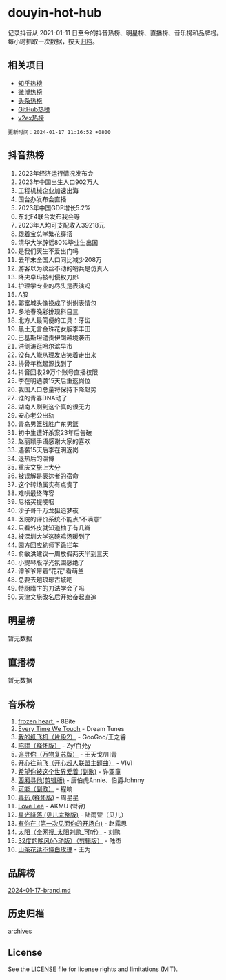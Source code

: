 # douyin-hot-hub

记录抖音从 2021-01-11 日至今的抖音热榜、明星榜、直播榜、音乐榜和品牌榜。每小时抓取一次数据，按天[归档](archives)。

## 相关项目

- [知乎热榜](https://github.com/lonnyzhang423/zhihu-hot-hub)
- [微博热榜](https://github.com/lonnyzhang423/weibo-hot-hub)
- [头条热榜](https://github.com/lonnyzhang423/toutiao-hot-hub)
- [GitHub热榜](https://github.com/lonnyzhang423/github-hot-hub)
- [v2ex热榜](https://github.com/lonnyzhang423/v2ex-hot-hub)


`更新时间：2024-01-17 11:16:52 +0800`

## 抖音热榜

1. 2023年经济运行情况发布会
1. 2023年中国出生人口902万人
1. 工程机械企业加速出海
1. 国台办发布会直播
1. 2023年中国GDP增长5.2%
1. 东北F4联合发布我会等
1. 2023年人均可支配收入39218元
1. 跟着宝总学繁花穿搭
1. 清华大学辟谣80%毕业生出国
1. 是我们天生不爱出门吗
1. 去年末全国人口同比减少208万
1. 游客以为纹丝不动的哨兵是仿真人
1. 降央卓玛被判侵权刀郎
1. 护理学专业的尽头是表演吗
1. A股
1. 郭富城头像换成了谢谢表情包
1. 多地春晚彩排现科目三
1. 北方人最简便的工具：牙齿
1. 黑土无言金珠花女版李丰田
1. 巴基斯坦谴责伊朗越境袭击
1. 洪剑涛逛哈尔滨早市
1. 没有人能从理发店笑着走出来
1. 排骨年糕起源找到了
1. 抖音回收29万个账号直播权限
1. 李在明遇袭15天后重返岗位
1. 我国人口总量将保持下降趋势
1. 谁的青春DNA动了
1. 湖南人刷到这个真的很无力
1. 安心老公出轨
1. 青岛男篮战胜广东男篮
1. 初中生遭奸杀案23年后告破
1. 赵丽颖手语感谢大家的喜欢
1. 遇袭15天后李在明返岗
1. 退热后的淄博
1. 重庆文旅上大分
1. 被误解是表达者的宿命
1. 这个转场属实有点贵了
1. 难哄最终阵容
1. 尼格买提哽咽
1. 沙子哥千万龙狙追梦夜
1. 医院的评价系统不能点“不满意”
1. 只看外皮就知道柚子有几瓣
1. 被深圳大学这碗鸡汤暖到了
1. 园方回应幼师下跪拦车
1. 俞敏洪建议一周放假两天半到三天
1. 小提琴版浮光氛围感绝了
1. 谭爷爷带着“花花”看萌兰
1. 总要去趟琅琊古城吧
1. 特厨隋卞的刀法学会了吗
1. 天津文旅改名后开始奋起直追

## 明星榜

暂无数据

## 直播榜

暂无数据

## 音乐榜

1. [frozen heart.](https://sf86-cdn-tos.douyinstatic.com/obj/tos-cn-ve-2774/oIIWJfyjIACZA9zQMtnJ6hQQhFC4vhCupoRBsO) - 8Bite
1. [Every Time We Touch](https://sf3-cdn-tos.douyinstatic.com/obj/tos-cn-ve-2774/ogN6lUKQeBBfEVhIOMikG1CcJjugxk1tztZyhP) - Dream Tunes
1. [我的纸飞机（片段2）](https://sf3-cdn-tos.douyinstatic.com/obj/tos-cn-ve-2774/oM2ZrKcg2CD5AeRB2gkeXOFB1IxAGJdZPazYHf) - GooGoo/王之睿
1. [陷阱（释怀版）](https://sf6-cdn-tos.douyinstatic.com/obj/tos-cn-ve-2774/oE8C21LeZrzKLDFfQYgMzx4GAIHageG5IzayY7) - Zy/白允y
1. [追寻你（万物复苏版）](https://sf6-cdn-tos.douyinstatic.com/obj/tos-cn-ve-2774/oYeAZJsbjIDit9APmBg8u6uDUQnHmoCf3gbo74) - 王天戈/川青
1. [开心往前飞（开心超人联盟主题曲）](https://sf3-cdn-tos.douyinstatic.com/obj/tos-cn-ve-2774/9d8fb7c82cf1421fb93a9fe925275e0a) - VIVI
1. [希望你被这个世界爱着 (副歌)](https://sf86-cdn-tos.douyinstatic.com/obj/tos-cn-ve-2774/oUHCmWQfZlE3QQBKBeD8rCFLpJzPgCpImhsxMt) - 许亚童
1. [西厢寻他(剪辑版)](https://sf86-cdn-tos.douyinstatic.com/obj/tos-cn-ve-2774/oUsAVfAQKlRNxEv5qxvIB8o5qmIWUcXbzJKJhw) - 唐伯虎Annie、伯爵Johnny
1. [可能（副歌）](https://sf6-cdn-tos.douyinstatic.com/obj/tos-cn-ve-2774/cde1731888894259b333569393c2fb51) - 程响
1. [毒药 (释怀版)](https://sf86-cdn-tos.douyinstatic.com/obj/tos-cn-ve-2774/oYILMEAzspdZBIzy4frJNB8ZHPHWAhiwowd4Ad) - 周星星
1. [Love Lee](https://sf86-cdn-tos.douyinstatic.com/obj/tos-cn-ve-2774/o05GbkJGbCBTdDnMtB0fwOYgkeZp23vrWQDQBS) - AKMU (악뮤)
1. [星光降落 (贝儿完整版)](https://sf86-cdn-tos.douyinstatic.com/obj/tos-cn-ve-2774/okwB9hAwyAtsFFkFBzAX1hOOfQuIoMNs0W2Mwr) - 陆雨萱（贝儿）
1. [有你在 (第一次见面你的开场白)](https://sf86-cdn-tos.douyinstatic.com/obj/tos-cn-ve-2774/oAthrQ3ClJBfI57uBoFEgNDYtNCZ0TSYQQfxQ0) - 赵露思
1. [太阳（全网搜_太阳刘鹏_可听）](https://sf86-cdn-tos.douyinstatic.com/obj/tos-cn-ve-2774/ogWbyIQnlBFImVbeDocRdCIYtBHlbJXgfZMvgz) - 刘鹏
1. [32度的晚风(心动版）（剪辑版）](https://sf86-cdn-tos.douyinstatic.com/obj/tos-cn-ve-2774/owNyabsyWdzUulxhoJfK8IBXgp0UMQAHpvGh2B) - 陆杰
1. [山茶花读不懂白玫瑰](https://sf86-cdn-tos.douyinstatic.com/obj/tos-cn-ve-2774/osfn8B7DktrRHEPJgPCfDbw7QDQEkwC16BxZg9) - 王为

## 品牌榜

[2024-01-17-brand.md](archives/2024-01-17-brand.md)

## 历史归档

[archives](archives)

## License

See the [LICENSE](LICENSE) file for license rights and limitations (MIT).
